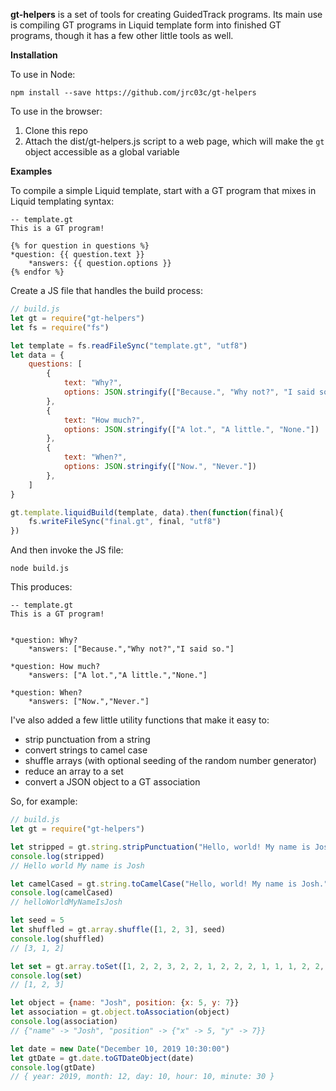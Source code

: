 **gt-helpers** is a set of tools for creating GuidedTrack programs. Its main use is compiling GT programs in Liquid template form into finished GT programs, though it has a few other little tools as well.

**Installation**

To use in Node:

`npm install --save https://github.com/jrc03c/gt-helpers`

To use in the browser:

1. Clone this repo
2. Attach the dist/gt-helpers.js script to a web page, which will make the `gt` object accessible as a global variable

**Examples**

To compile a simple Liquid template, start with a GT program that mixes in Liquid templating syntax:

```
-- template.gt
This is a GT program!

{% for question in questions %}
*question: {{ question.text }}
	*answers: {{ question.options }}
{% endfor %}
```

Create a JS file that handles the build process:

```js
// build.js
let gt = require("gt-helpers")
let fs = require("fs")

let template = fs.readFileSync("template.gt", "utf8")
let data = {
	questions: [
		{
			text: "Why?", 
			options: JSON.stringify(["Because.", "Why not?", "I said so."])
		},
		{
			text: "How much?", 
			options: JSON.stringify(["A lot.", "A little.", "None."])
		},
		{
			text: "When?", 
			options: JSON.stringify(["Now.", "Never."])
		},
	]
}

gt.template.liquidBuild(template, data).then(function(final){
	fs.writeFileSync("final.gt", final, "utf8")
})
```

And then invoke the JS file:

`node build.js`

This produces:

```
-- template.gt
This is a GT program!


*question: Why?
	*answers: ["Because.","Why not?","I said so."]

*question: How much?
	*answers: ["A lot.","A little.","None."]

*question: When?
	*answers: ["Now.","Never."]
```

I've also added a few little utility functions that make it easy to:

- strip punctuation from a string
- convert strings to camel case
- shuffle arrays (with optional seeding of the random number generator)
- reduce an array to a set
- convert a JSON object to a GT association

So, for example:

```js
// build.js
let gt = require("gt-helpers")

let stripped = gt.string.stripPunctuation("Hello, world! My name is Josh.")
console.log(stripped)
// Hello world My name is Josh

let camelCased = gt.string.toCamelCase("Hello, world! My name is Josh.")
console.log(camelCased)
// helloWorldMyNameIsJosh

let seed = 5
let shuffled = gt.array.shuffle([1, 2, 3], seed)
console.log(shuffled)
// [3, 1, 2]

let set = gt.array.toSet([1, 2, 2, 3, 2, 2, 1, 2, 2, 2, 1, 1, 1, 2, 2, 3])
console.log(set)
// [1, 2, 3]

let object = {name: "Josh", position: {x: 5, y: 7}}
let association = gt.object.toAssociation(object)
console.log(association)
// {"name" -> "Josh", "position" -> {"x" -> 5, "y" -> 7}}

let date = new Date("December 10, 2019 10:30:00")
let gtDate = gt.date.toGTDateObject(date)
console.log(gtDate)
// { year: 2019, month: 12, day: 10, hour: 10, minute: 30 }
```